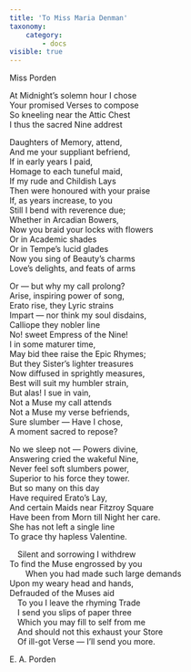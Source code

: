 ```yaml
---
title: 'To Miss Maria Denman'
taxonomy:
    category:
        - docs
visible: true
---
```


<div class="author">Miss Porden</div>

At Midnight’s solemn hour I chose  
Your promised Verses to compose  
So kneeling near the Attic Chest  
I thus the sacred Nine addrest  

Daughters of Memory, attend,  
And me your suppliant befriend,  
If in early years I paid,  
Homage to each tuneful maid,  
If my rude and Childish Lays  
Then were honoured with your praise  
If, as years increase, to you  
Still I bend with reverence due;  
Whether in Arcadian Bowers,  
Now you braid your locks with flowers  
Or in Academic shades  
Or in Tempe’s lucid glades  
Now you sing of Beauty’s charms  
Love’s delights, and feats of arms  

Or — but why my call prolong?  
Arise, inspiring power of song,  
Erato rise, they Lyric strains  
Impart — nor think my soul disdains,  
Calliope they nobler line  
No! sweet Empress of the Nine!  
I in some maturer time,  
May bid thee raise the Epic Rhymes;  
But they Sister’s lighter treasures  
Now diffused in sprightly measures,  
Best will suit my humbler strain,  
But alas! I sue in vain,  
Not a Muse my call attends  
Not a Muse my verse befriends,  
Sure slumber — Have I chose,  
A moment sacred to repose?  

No we sleep not — Powers divine,  
Answering cried the wakeful Nine,  
Never feel soft slumbers power,  
Superior to his force they tower.  
But so many on this day  
Have required Erato’s Lay,  
And certain Maids near Fitzroy Square  
Have been from Morn till Night her care.  
She has not left a single line  
To grace thy hapless Valentine.  

&emsp;Silent and sorrowing I withdrew  
To find the Muse engrossed by you  
&emsp;&emsp;When you had made such large demands  
Upon my weary head and hands,  
Defrauded of the Muses aid  
&emsp;To you I leave the rhyming Trade  
&emsp;I send you slips of paper three  
&emsp;Which you may fill to self from me  
&emsp;And should not this exhaust your Store  
&emsp;Of ill-got Verse — I’ll send you more.  
	
E. A. Porden